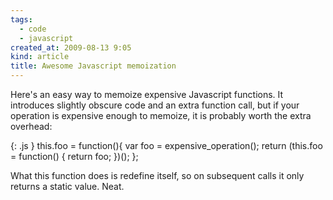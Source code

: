 ```yaml
---
tags:
  - code
  - javascript
created_at: 2009-08-13 9:05
kind: article
title: Awesome Javascript memoization
---
```

Here's an easy way to memoize expensive Javascript functions. It introduces slightly obscure code and an extra function call, but if your operation is expensive enough to memoize, it is probably worth the extra overhead:

{: .js }
    this.foo = function(){
        var foo = expensive_operation();
        return (this.foo = function() { return foo; })();
    };

What this function does is redefine itself, so on subsequent calls it only returns a static value. Neat.